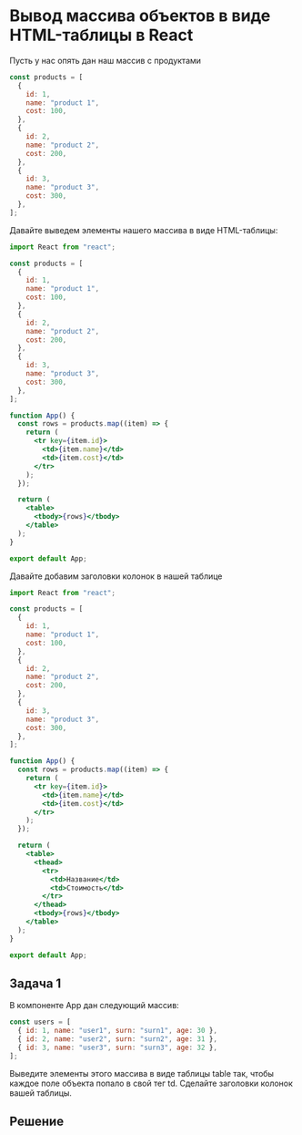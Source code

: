 # Вывод массива объектов в виде HTML-таблицы в React

Пусть у нас опять дан наш массив с продуктами

```js
const products = [
  {
    id: 1,
    name: "product 1",
    cost: 100,
  },
  {
    id: 2,
    name: "product 2",
    cost: 200,
  },
  {
    id: 3,
    name: "product 3",
    cost: 300,
  },
];
```

Давайте выведем элементы нашего массива в виде HTML-таблицы:

```jsx
import React from "react";

const products = [
  {
    id: 1,
    name: "product 1",
    cost: 100,
  },
  {
    id: 2,
    name: "product 2",
    cost: 200,
  },
  {
    id: 3,
    name: "product 3",
    cost: 300,
  },
];

function App() {
  const rows = products.map((item) => {
    return (
      <tr key={item.id}>
        <td>{item.name}</td>
        <td>{item.cost}</td>
      </tr>
    );
  });

  return (
    <table>
      <tbody>{rows}</tbody>
    </table>
  );
}

export default App;
```

Давайте добавим заголовки колонок в нашей таблице

```jsx
import React from "react";

const products = [
  {
    id: 1,
    name: "product 1",
    cost: 100,
  },
  {
    id: 2,
    name: "product 2",
    cost: 200,
  },
  {
    id: 3,
    name: "product 3",
    cost: 300,
  },
];

function App() {
  const rows = products.map((item) => {
    return (
      <tr key={item.id}>
        <td>{item.name}</td>
        <td>{item.cost}</td>
      </tr>
    );
  });

  return (
    <table>
      <thead>
        <tr>
          <td>Название</td>
          <td>Стоимость</td>
        </tr>
      </thead>
      <tbody>{rows}</tbody>
    </table>
  );
}

export default App;
```

## Задача 1

В компоненте App дан следующий массив:

```js
const users = [
  { id: 1, name: "user1", surn: "surn1", age: 30 },
  { id: 2, name: "user2", surn: "surn2", age: 31 },
  { id: 3, name: "user3", surn: "surn3", age: 32 },
];
```

Выведите элементы этого массива в виде таблицы table так, чтобы каждое поле объекта попало в свой тег td. Сделайте заголовки колонок вашей таблицы.

## Решение

```jsx

```
